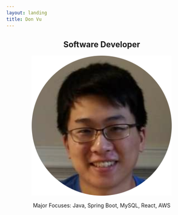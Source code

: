 ```yaml
---
layout: landing
title: Don Vu
---
```


<h2 style="text-align:center"> Software Developer </h2>

<p align="center">
  <img width="370" height="370" src="/me.png">
</p>
<p align="center">
  Major Focuses: Java, Spring Boot, MySQL, React, AWS
</p>
